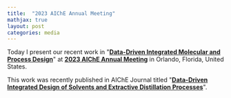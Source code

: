 ```yaml
---
title:  "2023 AIChE Annual Meeting"
mathjax: true
layout: post
categories: media
---
```


Today I present our recent work in "**[Data-Driven Integrated Molecular and Process Design](https://aiche.confex.com/aiche/2023/meetingapp.cgi/Paper/663111)**" at **[2023 AIChE Annual Meeting](https://www.aiche.org/conferences/aiche-annual-meeting/2023)** in Orlando, Florida, United States.

This work was recently published in AIChE Journal titled "**[Data-Driven Integrated Design of Solvents and Extractive Distillation Processes](https://doi.org/10.1002/aic.18236)**".
